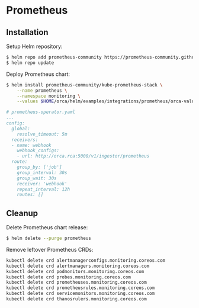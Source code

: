 # Prometheus

## Installation

Setup Helm repository:

```bash
$ helm repo add prometheus-community https://prometheus-community.github.io/helm-charts
$ helm repo update
```

Deploy Prometheus chart:

```bash
$ helm install prometheus-community/kube-prometheus-stack \
    --name prometheus \
    --namespace monitoring \
    --values $HOME/orca/helm/examples/integrations/prometheus/orca-values.yaml
```

```yaml
# prometheus-operator.yaml
...
config:
  global:
    resolve_timeout: 5m
  receivers:
  - name: webhook
    webhook_configs:
    - url: http://orca.rca:5000/v1/ingestor/prometheus
  route:
    group_by: ['job']
    group_interval: 30s
    group_wait: 30s
    receiver: 'webhook'
    repeat_interval: 12h
    routes: []
```

## Cleanup

Delete Prometheus chart release:

```bash
$ helm delete --purge prometheus
```

Remove leftover Prometheus CRDs:

```bash
kubectl delete crd alertmanagerconfigs.monitoring.coreos.com
kubectl delete crd alertmanagers.monitoring.coreos.com
kubectl delete crd podmonitors.monitoring.coreos.com
kubectl delete crd probes.monitoring.coreos.com
kubectl delete crd prometheuses.monitoring.coreos.com
kubectl delete crd prometheusrules.monitoring.coreos.com
kubectl delete crd servicemonitors.monitoring.coreos.com
kubectl delete crd thanosrulers.monitoring.coreos.com
```

